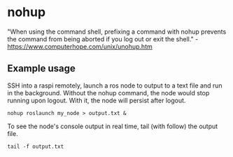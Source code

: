 # nohup
"When using the command shell, prefixing a command with nohup prevents the command from being aborted if you log out or exit the shell." - https://www.computerhope.com/unix/unohup.htm

## Example usage
SSH into a raspi remotely, launch a ros node to output to a text file and run in the background. Without the nohup command, the node would stop running upon logout. With it, the node will persist after logout.
```
nohup roslaunch my_node > output.txt &
```
To see the node's console output in real time, tail (with follow) the output file.
```
tail -f output.txt
```
